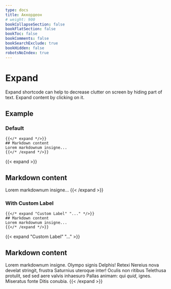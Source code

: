 ```yaml
---
type: docs
title: Аккордеон
# weight: 900
bookCollapseSection: false
bookFlatSection: false
bookToc: false
bookComments: false
bookSearchExclude: true
bookHidden: false
robotsNoIndex: true
---
```


# Expand

Expand shortcode can help to decrease clutter on screen by hiding part of text. Expand content by clicking on it.

## Example

### Default

```tpl
{{</* expand */>}}
## Markdown content
Lorem markdownum insigne...
{{</* /expand */>}}
```

{{< expand >}}

## Markdown content

Lorem markdownum insigne...
{{< /expand >}}

### With Custom Label

```tpl
{{</* expand "Custom Label" "..." */>}}
## Markdown content
Lorem markdownum insigne...
{{</* /expand */>}}
```

{{< expand "Custom Label" "..." >}}

## Markdown content

Lorem markdownum insigne. Olympo signis Delphis! Retexi Nereius nova develat
stringit, frustra Saturnius uteroque inter! Oculis non ritibus Telethusa
protulit, sed sed aere valvis inhaesuro Pallas animam: qui _quid_, ignes.
Miseratus fonte Ditis conubia.
{{< /expand >}}
